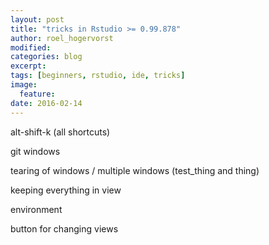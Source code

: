 ```yaml
---
layout: post
title: "tricks in Rstudio >= 0.99.878"
author: roel_hogervorst
modified:
categories: blog
excerpt: 
tags: [beginners, rstudio, ide, tricks]
image:
  feature:
date: 2016-02-14
---
```


alt-shift-k (all shortcuts)

git windows

tearing of windows / multiple windows (test_thing and thing)

keeping everything in view

environment

button for changing views

####